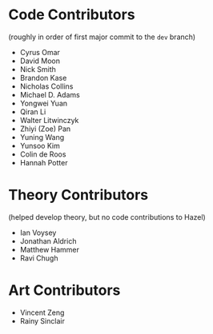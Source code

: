 # Code Contributors 
(roughly in order of first major commit to the `dev` branch)

- Cyrus Omar
- David Moon
- Nick Smith
- Brandon Kase
- Nicholas Collins
- Michael D. Adams
- Yongwei Yuan
- Qiran Li
- Walter Litwinczyk
- Zhiyi (Zoe) Pan
- Yuning Wang
- Yunsoo Kim
- Colin de Roos
- Hannah Potter

# Theory Contributors 
(helped develop theory, but no code contributions to Hazel)

- Ian Voysey
- Jonathan Aldrich
- Matthew Hammer
- Ravi Chugh

# Art Contributors
- Vincent Zeng
- Rainy Sinclair
